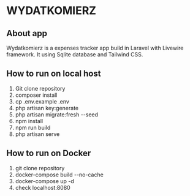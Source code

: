 # WYDATKOMIERZ

## About app
Wydatkomierz is a expenses tracker app build in Laravel with Livewire framework. It using Sqlite database and Tailwind CSS.

## How to run on local host
1. Git clone repository
2. composer install
3. cp .env.example .env 
4. php artisan key:generate
5. php artisan migrate:fresh --seed
6. npm install
7. npm run build
8. php artisan serve

## How to run on Docker
1. git clone repository
2. docker-compose build --no-cache
3. docker-compose up -d 
4. check localhost:8080
